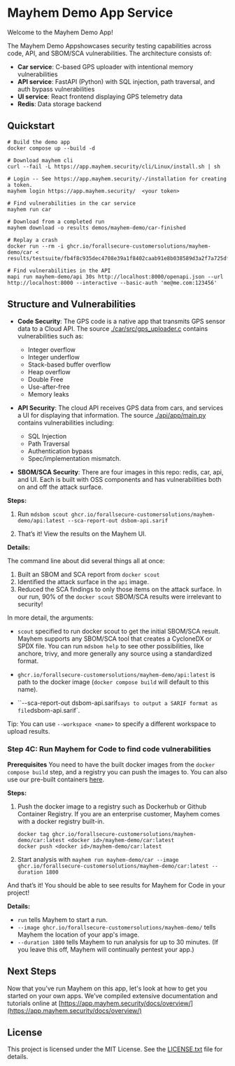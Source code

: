 # Mayhem Demo App Service

Welcome to the Mayhem Demo App!

The Mayhem Demo Appshowcases security testing capabilities across code, API,
and SBOM/SCA vulnerabilities. The architecture consists of:

- **Car service**: C-based GPS uploader with intentional memory vulnerabilities
- **API service**: FastAPI (Python) with SQL injection, path traversal, and auth bypass vulnerabilities
- **UI service**: React frontend displaying GPS telemetry data
- **Redis**: Data storage backend

## Quickstart

```
# Build the demo app
docker compose up --build -d

# Download mayhem cli
curl --fail -L https://app.mayhem.security/cli/Linux/install.sh | sh

# Login -- See https://app.mayhem.security/-/installation for creating a token.
mayhem login https://app.mayhem.security/  <your token>

# Find vulnerabilities in the car service
mayhem run car

# Download from a completed run
mayhem download -o results demos/mayhem-demo/car-finished

# Replay a crash
docker run --rm -i ghcr.io/forallsecure-customersolutions/mayhem-demo/car < results/testsuite/fb4f8c935dec4708e39a1f8402caab91e8b038589d3a2f7a725df3e7de2d4449

# Find vulnerabilities in the API
mapi run mayhem-demo/api 30s http://localhost:8000/openapi.json --url http://localhost:8000 --interactive --basic-auth 'me@me.com:123456'
```

## Structure and Vulnerabilities

- **Code Security**: The GPS code is a native app that transmits GPS sensor
  data to a Cloud API. The source [./car/src/gps_uploader.c](./car/src/gps_uploader.c)
  contains vulnerabilities such as:

  - Integer overflow
  - Integer underflow
  - Stack-based buffer overflow
  - Heap overflow
  - Double Free
  - Use-after-free
  - Memory leaks

- **API Security**: The cloud API receives GPS data from cars, and services a UI
  for displaying that information. The source
  [./api/app/main.py](./api/app/main.py) contains vulnerabilities including:
  - SQL Injection
  - Path Traversal
  - Authentication bypass
  - Spec/implementation mismatch.
- **SBOM/SCA Security**: There are four images in this repo: redis, car, api,
  and UI. Each is built with OSS components and has vulnerabilities both on and
  off the attack surface.

**Steps:**

1. Run `mdsbom scout ghcr.io/forallsecure-customersolutions/mayhem-demo/api:latest --sca-report-out dsbom-api.sarif`

2. That’s it! View the results on the Mayhem UI.

**Details:**

The command line about did several things all at once:

1. Built an SBOM and SCA report from `docker scout`
2. Identified the attack surface in the `api` image.
3. Reduced the SCA findings to only those items on the attack surface. In our
   run, 90\% of the `docker scout` SBOM/SCA results were irrelevant to
   security!

In more detail, the arguments:

- `scout` specified to run docker scout to get the initial SBOM/SCA result.
  Mayhem supports any SBOM/SCA tool that creates a CycloneDX or SPDX file.
  You can run `mdsbom help` to see other possibilities, like anchore, trivy,
  and more generally any source using a standardized format.

- `ghcr.io/forallsecure-customersolutions/mayhem-demo/api:latest` is path to
  the docker image (`docker compose build` will default to this name).

- ``--sca-report-out dsbom-api.sarif` says to output a SARIF format as file
  `dsbom-api.sarif`.

Tip: You can use `--workspace <name>` to specify a different workspace to
upload results.

### Step 4C: Run Mayhem for Code to find code vulnerabilities

**Prerequisites**
You need to have the built docker images from the `docker compose build` step,
and a registry you can push the images to. You can also use our pre-built
containers [here](https://github.com/orgs/ForAllSecure-CustomerSolutions/packages?repo_name=mayhem-demo).

**Steps:**

1. Push the docker image to a registry such as Dockerhub or Github Container
   Registry. If you are an enterprise customer, Mayhem comes with a docker
   registry built-in.

   ```
   docker tag ghcr.io/forallsecure-customersolutions/mayhem-demo/car:latest <docker id>/mayhem-demo/car:latest
   docker push <docker id>/mayhem-demo/car:latest
   ```

2. Start analysis with `mayhem run mayhem-demo/car --image ghcr.io/forallsecure-customersolutions/mayhem-demo/car:latest --duration 1800`

And that’s it! You should be able to see results for Mayhem for Code in your project!

**Details:**

- `run` tells Mayhem to start a run.
- `--image ghcr.io/forallsecure-customersolutions/mayhem-demo/` tells
  Mayhem the location of your app's image.
- `--duration 1800` tells Mayhem to run analysis for up to 30 minutes. (If you
  leave this off, Mayhem will continually pentest your app.)

## Next Steps

Now that you’ve run Mayhem on this app, let's look at how to get you started on
your own apps. We’ve compiled extensive documentation and tutorials online at [https://app.mayhem.security/docs/overview/](https://app.mayhem.security/docs/overview/)

## License

This project is licensed under the MIT License. See the [LICENSE.txt](./LICENSE.txt) file for details.
